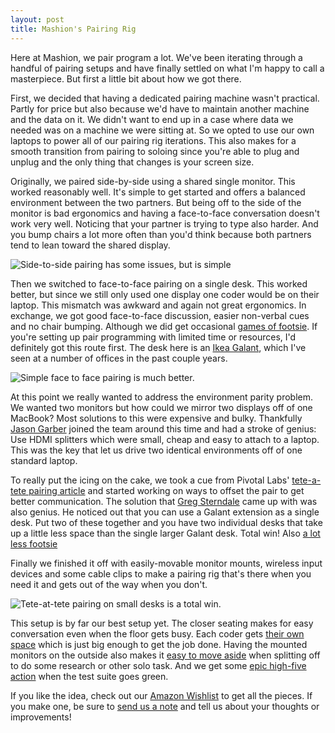 ```yaml
---
layout: post
title: Mashion's Pairing Rig
---
```


Here at Mashion, we pair program a lot. We've been iterating through a handful of pairing setups and have finally settled on what I'm happy to call a masterpiece. But first a little bit about how we got there.

First, we decided that having a dedicated pairing machine wasn't practical. Partly for price but also because we'd have to maintain another machine and the data on it. We didn't want to end up in a case where data we needed was on a machine we were sitting at. So we opted to use our own laptops to power all of our pairing rig iterations. This also makes for a smooth transition from pairing to soloing since you're able to plug and unplug and the only thing that changes is your screen size.

Originally, we paired side-by-side using a shared single monitor. This worked reasonably well. It's simple to get started and offers a balanced environment between the two partners. But being off to the side of the monitor is bad ergonomics and having a face-to-face conversation doesn't work very well. Noticing that your partner is trying to type also harder. And you bump chairs a lot more often than you'd think because both partners tend to lean toward the shared display.

<img class="center" src="http://f.cl.ly/items/3j340r0p0R1t3T1R2a06/IMG_9963.jpg" alt="Side-to-side pairing has some issues, but is simple" />

Then we switched to face-to-face pairing on a single desk. This worked better, but since we still only used one display one coder would be on their laptop. This mismatch was awkward and again not great ergonomics. In exchange, we got good face-to-face discussion, easier non-verbal cues and no chair bumping. Although we did get occasional [games of footsie](http://www.flickr.com/photos/schapht/7640998898/in/set-72157630737977714). If you're setting up pair programming with limited time or resources, I'd definitely got this route first. The desk here is an [Ikea Galant](http://www.ikea.com/us/en/catalog/products/S29806818/#/S19852113), which I've seen at a number of offices in the past couple years.

<img class="center" src="http://f.cl.ly/items/3y0c1y1k3M04332f3b00/IMG_9970.jpg" alt="Simple face to face pairing is much better." />

At this point we really wanted to address the environment parity problem. We wanted two monitors but how could we mirror two displays off of one MacBook? Most solutions to this were expensive and bulky. Thankfully [Jason Garber](http://jasongarber.com/) joined the team around this time and had a stroke of genius: Use HDMI splitters which were small, cheap and easy to attach to a laptop. This was the key that let us drive two identical environments off of one standard laptop.

To really put the icing on the cake, we took a cue from Pivotal Labs' [tete-a-tete pairing article](http://pivotallabs.com/users/jsusser/blog/articles/1505-pairing-tete-a-tete) and started working on ways to offset the pair to get better communication. The solution that [Greg Sterndale](http://gregsterndale.com/) came up with was also genius. He noticed out that you can use a Galant extension as a single desk. Put two of these together and you have two individual desks that take up a little less space than the single larger Galant desk. Total win! Also [a lot less footsie](http://www.flickr.com/photos/schapht/7641008704/in/set-72157630737977714/)

Finally we finished it off with easily-movable monitor mounts, wireless input devices and some cable clips to make a pairing rig that's there when you need it and gets out of the way when you don't.

<img class="center" src="http://f.cl.ly/items/0a0W2S3g3T2f1T2J2G25/IMG_9974.jpg" alt="Tete-at-tete pairing on small desks is a total win." />

This setup is by far our best setup yet. The closer seating makes for easy conversation even when the floor gets busy. Each coder gets [their own space](http://www.flickr.com/photos/schapht/7641013494/in/set-72157630737977714/) which is just big enough to get the job done. Having the mounted monitors on the outside also makes it [easy to move aside](http://www.flickr.com/photos/schapht/7641005226/in/set-72157630737977714/) when splitting off to do some research or other solo task. And we get some [epic high-five action](http://www.flickr.com/photos/schapht/7641012396/in/set-72157630737977714/) when the test suite goes green.

If you like the idea, check out our [Amazon Wishlist](http://www.amazon.com/gp/registry/wishlist/3QE883URUTEEE/?ie=UTF8&camp=1789&creative=390957&linkCode=ur2&tag=mall0a-20) to get all the pieces. If you make one, be sure to [send us a note](http://twitter.com/mashionllc) and tell us about your thoughts or improvements!

<img src="https://www.assoc-amazon.com/e/ir?t=mall0a-20&amp;l=ur2&amp;o=1" width="1" height="1" border="0" alt="" style="border:none !important; margin:0px !important;" />
